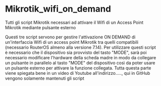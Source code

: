 # Mikrotik_wifi_on_demand
Tutti gli script Mikrotik necessari ad attivare il Wifi di un Access Point Mikrotik mediante pulsante esterno

Questi tre script servono per gestire l'attivazione ON DEMAND di un'interfaccia Wifi di un access point Mikrotik tra quelli compatibili (necessario RouterOS almeno alla versione 7.14).
Per utilizzare questi script è necessario che il dispositivo sia provvisto del tasto "MODE", sarà poi necessario modificare l'hardware della scheda madre in modo da collegare un pulsante in parallelo al tasto "MODE" del dispositivo così da poter usare un pulsante esterno per attivare la funzione collegata.
Tutta questa parte viene spiegata bene in un video di Youtube all'indirizzo....., qui in GitHub vengono solamente mantenuti gli script
